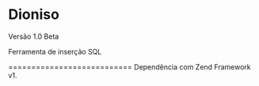 Dioniso
=======
Versão 1.0 Beta

Ferramenta de inserção SQL

===========================
Dependência com Zend Framework v1.
